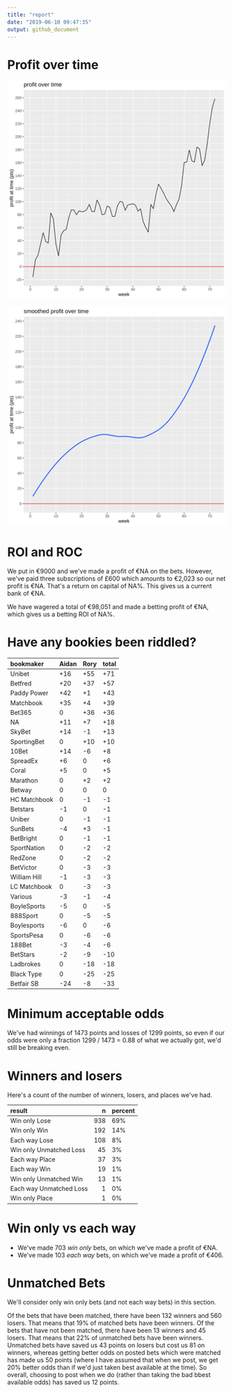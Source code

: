 ```yaml
---
title: "report"
date: "2019-06-10 09:47:35"
output: github_document
---
```




# Profit over time

![plot of chunk profit-over-time](figure/profit-over-time-1.png)

![plot of chunk profit-over-time-smooth](figure/profit-over-time-smooth-1.png)


# ROI and ROC



We put in €9000 and we've made a profit of €NA on the bets. However, we've paid three subscriptions of £600 which amounts to €2,023 so our net profit is €NA. That's a return on capital of NA%. This gives us a current bank of €NA.

We have wagered a total of €98,051 and made a betting profit of €NA, which gives us a betting ROI of NA%.


# Have any bookies been riddled?


|bookmaker    |Aidan |Rory |total |
|:------------|:-----|:----|:-----|
|Unibet       |+16   |+55  |+71   |
|Betfred      |+20   |+37  |+57   |
|Paddy Power  |+42   |+1   |+43   |
|Matchbook    |+35   |+4   |+39   |
|Bet365       |0     |+36  |+36   |
|NA           |+11   |+7   |+18   |
|SkyBet       |+14   |-1   |+13   |
|SportingBet  |0     |+10  |+10   |
|10Bet        |+14   |-6   |+8    |
|SpreadEx     |+6    |0    |+6    |
|Coral        |+5    |0    |+5    |
|Marathon     |0     |+2   |+2    |
|Betway       |0     |0    |0     |
|HC Matchbook |0     |-1   |-1    |
|Betstars     |-1    |0    |-1    |
|Uniber       |0     |-1   |-1    |
|SunBets      |-4    |+3   |-1    |
|BetBright    |0     |-1   |-1    |
|SportNation  |0     |-2   |-2    |
|RedZone      |0     |-2   |-2    |
|BetVictor    |0     |-3   |-3    |
|William Hill |-1    |-3   |-3    |
|LC Matchbook |0     |-3   |-3    |
|Various      |-3    |-1   |-4    |
|BoyleSports  |-5    |0    |-5    |
|888Sport     |0     |-5   |-5    |
|Boylesports  |-6    |0    |-6    |
|SportsPesa   |0     |-6   |-6    |
|188Bet       |-3    |-4   |-6    |
|BetStars     |-2    |-9   |-10   |
|Ladbrokes    |0     |-18  |-18   |
|Black Type   |0     |-25  |-25   |
|Betfair SB   |-24   |-8   |-33   |


# Minimum acceptable odds



We've had winnings of 1473 points and losses of 1299 points, so even if our odds were only a fraction 1299 / 1473 = 0.88 of what we actually got, we'd still be breaking even.


# Winners and losers

Here's a count of the number of winners, losers, and places we've had.


|result                  |   n|percent |
|:-----------------------|---:|:-------|
|Win only Lose           | 938|69%     |
|Win only Win            | 192|14%     |
|Each way Lose           | 108|8%      |
|Win only Unmatched Loss |  45|3%      |
|Each way Place          |  37|3%      |
|Each way Win            |  19|1%      |
|Win only Unmatched Win  |  13|1%      |
|Each way Unmatched Loss |   1|0%      |
|Win only Place          |   1|0%      |


# Win only vs each way



* We've made 703 _win only_ bets, on which we've made a profit of €NA. 
* We've made 103 _each way_ bets, on which we've made a profit of €406.


# Unmatched Bets



We'll consider only win only bets (and not each way bets) in this section.

Of the bets that have been matched, there have been 132 winners and 560 losers. That means that 19% of matched bets have been winners. Of the bets that have not been matched, there have been 13 winners and 45 losers. That means that 22% of unmatched bets have been winners. Unmatched bets have saved us 43 points on losers but cost us 81 on winners, whereas getting better odds on posted bets which were matched has made us 50 points (where I have assumed that when we post, we get 20% better odds than if we'd just taken best available at the time). So overall, choosing to post when we do (rather than taking the bad bbest available odds) has saved us 12 points.
